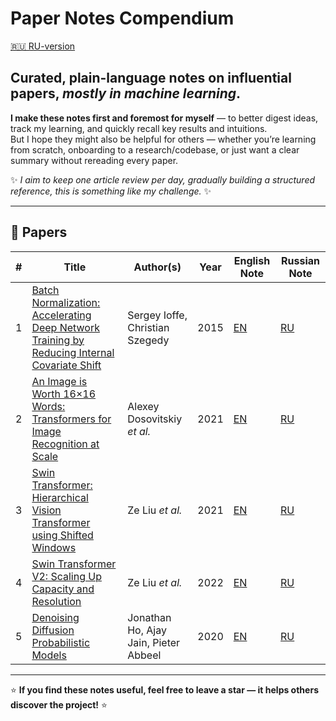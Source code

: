 # Paper Notes Compendium

[🇷🇺 RU-version](README_RU.md)

## Curated, plain-language notes on influential papers, *mostly in machine learning*.  

**I make these notes first and foremost for myself** — to better digest ideas, track my learning, and quickly recall key results and intuitions.  
But I hope they might also be helpful for others — whether you’re learning from scratch, onboarding to a research/codebase, or just want a clear summary without rereading every paper.

✨ *I aim to keep one article review per day, gradually building a structured reference, this is something like my challenge.* ✨

---

## 📄 Papers

| # | Title | Author(s) | Year | English Note | Russian Note |
|---|-------|-----------|------|--------------|--------------|
| 1 | [Batch Normalization: Accelerating Deep Network Training by Reducing Internal Covariate Shift](https://arxiv.org/abs/1502.03167) | Sergey Ioffe, Christian Szegedy | 2015 | [EN](notes/en/BatchNorm.md) | [RU](notes/ru/BatchNorm.md) |
| 2 | [An Image is Worth 16×16 Words: Transformers for Image Recognition at Scale](https://arxiv.org/abs/2010.11929) | Alexey Dosovitskiy *et al.* | 2021 | [EN](notes/en/ViT.md) | [RU](notes/ru/ViT.md) |
| 3 | [Swin Transformer: Hierarchical Vision Transformer using Shifted Windows](https://arxiv.org/abs/2103.14030) | Ze Liu *et al.* | 2021 | [EN](notes/en/Swin.md) | [RU](notes/ru/Swin.md) |
| 4 | [Swin Transformer V2: Scaling Up Capacity and Resolution](https://arxiv.org/abs/2111.09883) | Ze Liu *et al.* | 2022 | [EN](notes/en/SwinV2.md) | [RU](notes/ru/SwinV2.md) |
| 5 | [Denoising Diffusion Probabilistic Models](https://arxiv.org/abs/2006.11239) | Jonathan Ho, Ajay Jain, Pieter Abbeel | 2020 | [EN](notes/en/DDPM.md) | [RU](notes/ru/DDPM.md) |

---

⭐️ **If you find these notes useful, feel free to leave a star — it helps others discover the project!** ⭐️
